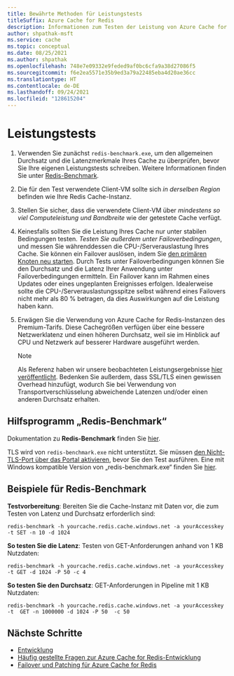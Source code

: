 ```yaml
---
title: Bewährte Methoden für Leistungstests
titleSuffix: Azure Cache for Redis
description: Informationen zum Testen der Leistung von Azure Cache for Redis.
author: shpathak-msft
ms.service: cache
ms.topic: conceptual
ms.date: 08/25/2021
ms.author: shpathak
ms.openlocfilehash: 748e7e09332e9feded9af0bc6cfa9a38d27086f5
ms.sourcegitcommit: f6e2ea5571e35b9ed3a79a22485eba4d20ae36cc
ms.translationtype: HT
ms.contentlocale: de-DE
ms.lasthandoff: 09/24/2021
ms.locfileid: "128615204"
---
```

# <a name="performance-testing"></a>Leistungstests

1. Verwenden Sie zunächst `redis-benchmark.exe`, um den allgemeinen Durchsatz und die Latenzmerkmale Ihres Cache zu überprüfen, bevor Sie Ihre eigenen Leistungstests schreiben. Weitere Informationen finden Sie unter [Redis-Benchmark](#redis-benchmark-utility).

1. Die für den Test verwendete Client-VM sollte sich *in derselben Region* befinden wie Ihre Redis Cache-Instanz.

1. Stellen Sie sicher, dass die verwendete Client-VM über *mindestens so viel Computeleistung und Bandbreite* wie der getestete Cache verfügt.

1. Keinesfalls sollten Sie die Leistung Ihres Cache nur unter stabilen Bedingungen testen. *Testen Sie außerdem unter Failoverbedingungen*, und messen Sie währenddessen die CPU-/Serverauslastung Ihres Cache. Sie können ein Failover auslösen, indem Sie [den primären Knoten neu starten](cache-administration.md#reboot). Durch Tests unter Failoverbedingungen können Sie den Durchsatz und die Latenz Ihrer Anwendung unter Failoverbedingungen ermitteln. Ein Failover kann im Rahmen eines Updates oder eines ungeplanten Ereignisses erfolgen. Idealerweise sollte die CPU-/Serverauslastungsspitze selbst während eines Failovers nicht mehr als 80 % betragen, da dies Auswirkungen auf die Leistung haben kann.

1. Erwägen Sie die Verwendung von Azure Cache for Redis-Instanzen des Premium-Tarifs. Diese Cachegrößen verfügen über eine bessere Netzwerklatenz und einen höheren Durchsatz, weil sie im Hinblick auf CPU und Netzwerk auf besserer Hardware ausgeführt werden.

   > [!NOTE]
   > Als Referenz haben wir unsere beobachteten Leistungsergebnisse [hier veröffentlicht](./cache-planning-faq.yml#azure-cache-for-redis-performance). Bedenken Sie außerdem, dass SSL/TLS einen gewissen Overhead hinzufügt, wodurch Sie bei Verwendung von Transportverschlüsselung abweichende Latenzen und/oder einen anderen Durchsatz erhalten.

## <a name="redis-benchmark-utility"></a>Hilfsprogramm „Redis-Benchmark“

Dokumentation zu **Redis-Benchmark** finden Sie [hier](https://redis.io/topics/benchmarks).

TLS wird von `redis-benchmark.exe` nicht unterstützt. Sie müssen [den Nicht-TLS-Port über das Portal aktivieren](cache-configure.md#access-ports), bevor Sie den Test ausführen. Eine mit Windows kompatible Version von „redis-benchmark.exe“ finden Sie [hier](https://github.com/MSOpenTech/redis/releases).

## <a name="redis-benchmark-examples"></a>Beispiele für Redis-Benchmark

**Testvorbereitung**: Bereiten Sie die Cache-Instanz mit Daten vor, die zum Testen von Latenz und Durchsatz erforderlich sind:

```dos
redis-benchmark -h yourcache.redis.cache.windows.net -a yourAccesskey -t SET -n 10 -d 1024
```

**So testen Sie die Latenz**: Testen von GET-Anforderungen anhand von 1 KB Nutzdaten:

```dos
redis-benchmark -h yourcache.redis.cache.windows.net -a yourAccesskey -t GET -d 1024 -P 50 -c 4
```

**So testen Sie den Durchsatz**: GET-Anforderungen in Pipeline mit 1 KB Nutzdaten:

```dos
redis-benchmark -h yourcache.redis.cache.windows.net -a yourAccesskey -t  GET -n 1000000 -d 1024 -P 50  -c 50
```

## <a name="next-steps"></a>Nächste Schritte

- [Entwicklung](cache-best-practices-development.md)
- [Häufig gestellte Fragen zur Azure Cache for Redis-Entwicklung](cache-development-faq.yml)
- [Failover und Patching für Azure Cache for Redis](cache-failover.md)